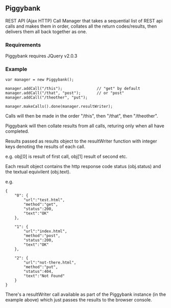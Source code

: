  
## Piggybank

REST API (Ajax HTTP) Call Manager that takes a sequential list of REST api calls and makes them in order, collates all the return codes/results, then delivers them all back together as one.

### Requirements

Piggybank requires JQuery v2.0.3

### Example

    var manager = new Piggybank();

    manager.addCall("/this");               // "get" by default
    manager.addCall("/that", "post");       // or "post"
    manager.addCall("/theother", "put");

    manager.makeCalls().done(manager.resultWriter);

Calls will then be made in the order "/this", then "/that", then "/theother".

Piggybank will then collate results from all calls, returing only when all have completed.  

Results passed as results object to the resultWriter function with integer keys denoting the results of each call.

e.g. obj[0] is result of first call, obj[1] result of second etc.

Each result object contains the http response code status (obj.status) and the textual equivilent (obj.text).

e.g.

    {
        "0": {
            "url":"test.html",
            "method":"get",
            "status":200,
            "text":"OK"
        },

        "1": {
            "url":"index.html",
            "method":"post",
            "status":200,
            "text":"OK"
        },

        "2": {
            "url":"not-there.html",
            "method":"put",
            "status":404,
            "text":"Not Found"
        }
    }

There's a resultWriter call available as part of the Piggybank instance (in the example above) which just passes the results to the browser console.
